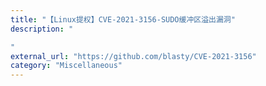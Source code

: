 ```yaml
---
title: "【Linux提权】CVE-2021-3156-SUDO缓冲区溢出漏洞"
description: "

"
external_url: "https://github.com/blasty/CVE-2021-3156"
category: "Miscellaneous"
---
```

